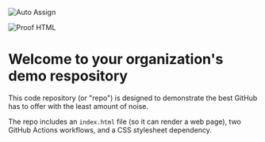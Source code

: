 ![Auto Assign](https://github.com/motornmax/demo-repository/actions/workflows/auto-assign.yml/badge.svg)

![Proof HTML](https://github.com/motornmax/demo-repository/actions/workflows/proof-html.yml/badge.svg)

# Welcome to your organization's demo respository
This code repository (or "repo") is designed to demonstrate the best GitHub has to offer with the least amount of noise.

The repo includes an `index.html` file (so it can render a web page), two GitHub Actions workflows, and a CSS stylesheet dependency.
